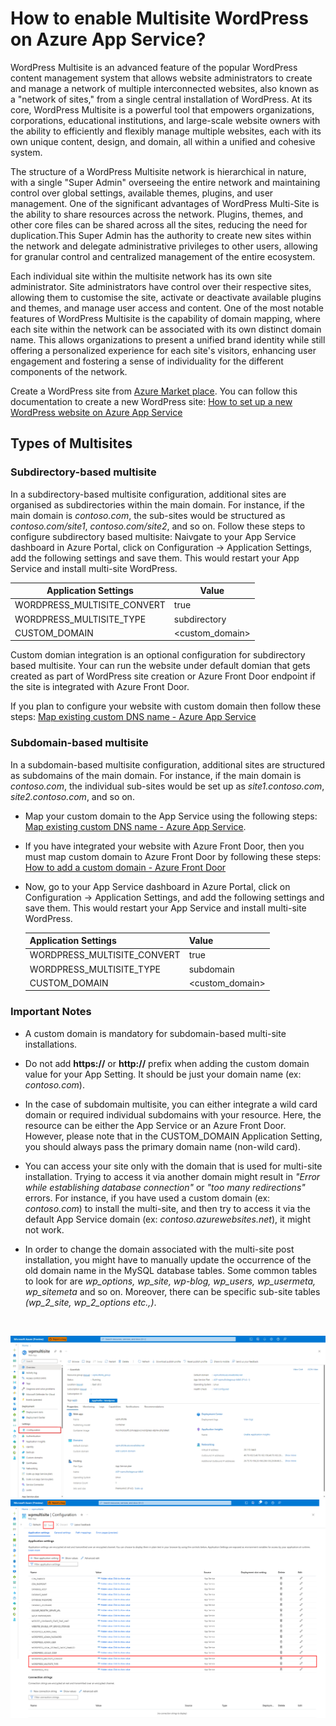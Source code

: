 # How to enable Multisite WordPress on Azure App Service?

WordPress Multisite is an advanced feature of the popular WordPress content management system that allows website administrators to create and manage a network of multiple interconnected websites, also known as a "network of sites," from a single central installation of WordPress. 
At its core, WordPress Multisite is a powerful tool that empowers organizations, corporations, educational institutions, and large-scale website owners with the ability to efficiently and flexibly manage multiple websites, each with its own unique content, design, and domain, all within a unified and cohesive system.

The structure of a WordPress Multisite network is hierarchical in nature, with a single "Super Admin" overseeing the entire network and maintaining control over global settings, available themes, plugins, and user management. One of the significant advantages of WordPress Multi-Site is the ability to share resources across the network. Plugins, themes, and other core files can be shared across all the sites, reducing the need for duplication.This Super Admin has the authority to create new sites within the network and delegate administrative privileges to other users, allowing for granular control and centralized management of the entire ecosystem.

Each individual site within the multisite network has its own site administrator. Site administrators have control over their respective sites, allowing them to customise the site, activate or deactivate available plugins and themes, and manage user access and content. One of the most notable features of WordPress Multisite is the capability of domain mapping, where each site within the network can be associated with its own distinct domain name. This allows organizations to present a unified brand identity while still offering a personalized experience for each site's visitors, enhancing user engagement and fostering a sense of individuality for the different components of the network.

Create a WordPress site from [Azure Market place](https://ms.portal.azure.com/#create/WordPress.WordPress). You can follow this documentation to create a new WordPress site: [How to set up a new WordPress website on Azure App Service](https://techcommunity.microsoft.com/t5/apps-on-azure-blog/how-to-set-up-a-new-wordpress-website-on-azure-app-service/ba-p/3729150)

## Types of Multisites
### Subdirectory-based multisite
In a subdirectory-based multisite configuration, additional sites are organised as subdirectories within the main domain. For instance, if the main domain is _contoso.com_, the sub-sites would be structured as _contoso.com/site1_, _contoso.com/site2_, and so on.
Follow these steps to configure subdirectory based multisite: 
Naivgate to your App Service dashboard in Azure Portal, click on Configuration -> Application Settings, add the following settings and save them. This would restart your App Service and install multi-site WordPress.

   |Application Settings | Value |
   |---------------------|-------|
   | WORDPRESS_MULTISITE_CONVERT | true     |
   | WORDPRESS_MULTISITE_TYPE | subdirectory |
   | CUSTOM_DOMAIN | <custom_domain>   |

Custom domian integration is an optional configuration for subdirectory based multisite. Your can run the website under default domian that gets created as part of WordPress site creation or Azure Front Door endpoint if the site is integrated with Azure Front Door. 

If you plan to configure your website with custom domain then follow these steps: [Map existing custom DNS name - Azure App Service](https://learn.microsoft.com/en-us/azure/app-service/app-service-web-tutorial-custom-domain?tabs=root%2Cazurecli) 

### Subdomain-based multisite
In a subdomain-based multisite configuration, additional sites are structured as subdomains of the main domain. For instance, if the main domain is _contoso.com_, the individual sub-sites would be set up as _site1.contoso.com_, _site2.contoso.com_, and so on. 

* Map your custom domain to the App Service using the following steps: [Map existing custom DNS name - Azure App Service](https://learn.microsoft.com/en-us/azure/app-service/app-service-web-tutorial-custom-domain?tabs=root%2Cazurecli).
  
* If you have integrated your website with Azure Front Door, then you must map custom domain to Azure Front Door by following these steps: [How to add a custom domain - Azure Front Door](https://learn.microsoft.com/en-us/azure/frontdoor/standard-premium/how-to-add-custom-domain)

* Now, go to your App Service dashboard in Azure Portal, click on Configuration -> Application Settings, and add the following settings and save them. This would restart your App Service and install multi-site WordPress.

   |Application Settings | Value |
   |---------------------|-------|
   | WORDPRESS_MULTISITE_CONVERT | true     |
   | WORDPRESS_MULTISITE_TYPE | subdomain   |
   | CUSTOM_DOMAIN | <custom_domain>   |


### Important Notes
* A custom domain is mandatory for subdomain-based multi-site installations. 

* Do not add **https://** or **http://** prefix when adding the custom domain value for your App Setting. It should be just your domain name (ex: _contoso.com_).

* In the case of subdomain multisite, you can either integrate a wild card domain or required individual subdomains with your resource. Here, the resource can be either the App Service or an Azure Front Door. However, please note that in the CUSTOM_DOMAIN Application Setting, you should always pass the primary domain name (non-wild card).

* You can access your site only with the domain that is used for multi-site installation. Trying to access it via another domain might result in _"Error while establishing database connection"_ or _"too many redirections"_ errors. For instance, if you have used a custom domain (ex: _contoso.com_) to install the multi-site, and then try to access it via the default App Service domain (ex: _contoso.azurewebsites.net_), it might not work.

* In order to change the domain associated with the multi-site post installation, you might have to manually update the occurrence of the old domain name in the MySQL database tables. Some common tables to look for are *wp_options, wp_site, wp-blog, wp_users, wp_usermeta, wp_sitemeta* and so on. Moreover, there can be specific sub-site tables *(wp_2_site, wp_2_options etc.,)*.

<br>

![Configuration Section](./media/app_service_configuration_section.png)
![App Setting Section](./media/app_service_multisite_app_setting_section.png)

